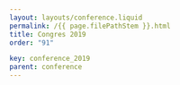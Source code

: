 ```yaml
---
layout: layouts/conference.liquid
permalink: /{{ page.filePathStem }}.html
title: Congres 2019
order: "91" 

key: conference_2019
parent: conference
---
```

